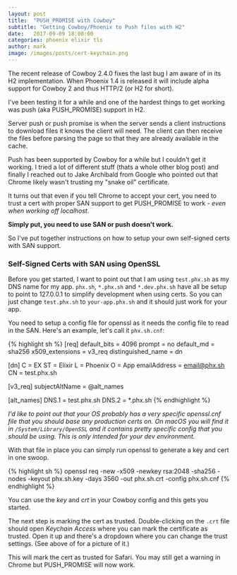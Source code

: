 ```yaml
---
layout: post
title:  "PUSH_PROMISE with Cowboy"
subtitle: "Getting Cowboy/Phoenix to Push files with H2"
date:   2017-09-09 18:00:00
categories: phoenix elixir tls
author: mark
image: /images/posts/cert-keychain.png
---
```


The recent release of Cowboy 2.4.0 fixes the last bug I am aware of in its H2 implementation. When Phoenix 1.4 is
released it will include alpha support for Cowboy 2 and thus HTTP/2 (or H2 for short).

I've been testing it for a while and one of the hardest things to get working was push (aka PUSH_PROMISE) support in H2.

Server push or push promise is when the server sends a client instructions to download files it knows the client will
need. The client can then receive the files before parsing the page so that they are already available in the cache.

Push has been supported by Cowboy for a while but I couldn't get it working. I tried a lot of different stuff (thats a
whole other blog post) and finally I reached out to Jake Archibald from Google who pointed out that Chrome likely wasn't
trusting my "snake oil" certificate.

It turns out that even if you tell Chrome to accept your cert, you need to trust a cert with proper SAN support to
get PUSH_PROMISE to work - *even when working off localhost*.

**Simply put, you need to use SAN or push doesn't work.**

So I've put together instructions on how to setup your own self-signed certs with SAN support.

### Self-Signed Certs with SAN using OpenSSL

Before you get started, I want to point out that I am using `test.phx.sh` as my DNS name for my app. `phx.sh`, `*.phx.sh`
and `*.dev.phx.sh` have all be setup to point to 127.0.0.1 to simplify development when using certs. So you can just
change `test.phx.sh` to `your-app.phx.sh` and it should just work for your app.

You need to setup a config file for openssl as it needs the config file to read in the SAN.
Here's an example, let's call it `phx.sh.cnf`:

{% highlight sh %}
[req]
default_bits = 4096
prompt = no
default_md = sha256
x509_extensions = v3_req
distinguished_name = dn

[dn]
C = EX
ST = Elixir
L = Phoenix
O = App
emailAddress = email@phx.sh
CN = test.phx.sh

[v3_req]
subjectAltName = @alt_names

[alt_names]
DNS.1 = test.phx.sh
DNS.2 = *.phx.sh
{% endhighlight %}

*I'd like to point out that your OS probably has a very specific openssl.cnf file that you should base any production
certs on. On macOS you will find it in `/System/Library/OpenSSL` and it contains pretty specific config that you
should be using. This is only intended for your dev environment.*

With that file in place you can simply run openssl to generate a key and cert in one swoop.

{% highlight sh %}
openssl req -new -x509 -newkey rsa:2048 -sha256 -nodes -keyout phx.sh.key -days 3560 -out phx.sh.crt -config phx.sh.cnf
{% endhighlight %}

You can use the *key* and *crt* in your Cowboy config and this gets you started.

The next step is marking the cert as trusted. Double-clicking on the `.crt` file should open *Keychain Access* where you
can mark the certificate as trusted. Open it up and there's a dropdown where you can change the trust settings. (See
above of for a picture of it.)

This will mark the cert as trusted for Safari. You may still get a warning in Chrome but PUSH_PROMISE will now work.
